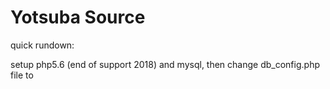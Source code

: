# Yotsuba Source

quick rundown:

setup php5.6 (end of support 2018) and mysql, then change db_config.php file to

<?php
	define( 'SQLHOST_GLOBAL', 'localhost' );
	define( 'SQLUSER_GLOBAL', 'root' );
	define( 'SQLPASS_GLOBAL', 'passwd' );
	define( 'SQLDB_GLOBAL', 'chan' );
	define( 'SQLHOST', 'localhost' );
	define( 'SQLUSER', 'root' );
	define( 'SQLPASS', 'passwd' );
	define( 'SQLDB', 'chan' );

after setting up php5.6, download phpmyadmin (you need the old 4.9.11 version for this php) and make sure you can login to your mysql

make all the tables that OP posted before (their pic is missing a bunch tho), then make a table for the board itself, just named as "j" or "test" or whatever

check the json.php post_json_force_type func for some of the columns you need to add to the board table, that tells you if they should be int or varchar too
not all columns are listed there though, but if you have display_errors enabled in php.ini it should give you error about which columns are missing

edit lib/auth.php and change is_local_auth to always return true which skips captcha/security shit, also have to edit lib/postfilter.php and lib/geoip2.php and make them just return otherwise it'll error about missing libs (display_errors should tell you the lines that are broke)

harder part is getting directories and virtual hosts setup, afaik there has to be a global copy of yotsuba code at /www/global/yotsuba, but each board is also meant to have its own copy of it too
idk where those copies are meant to go but i just put them at /www/[board]/yotsuba

each board also has files at /www/4chan.org/web/boards/[board]/thread/, /www/4chan.org/web/images/[board]/, /www/4chan.org/web/thumbs/[board]/, that's where the .html gets written to when you make a thread/reply, make sure to create those folders (and also create a /www/perhost/ folder too)

you're meant to point boards.XXX hostname to the 4chan.org/web/ folder, and think sys.XXX points to a folder with symlinks to all the /www/[board]/yotsuba dirs

then you need to fuck with the JS/CSS to point them to the right path, change some urls in the global configs files, probably some other shit i forgot, also change SELF_PATH_POST in global_config.ini to {{PHP_SERVER}}/imgboard.php?mode=post

after all that you can insert a row into your table db, make sure "resto" is 0 and "root" is 1, then you can call /imgboard.php?mode=rebuildall for it to create the thread/index/catalog/etc html files
once you got JS shit fixed up you should be able to make new posts from there like normal

(the files it creates are .html.gz, https://www.solemnwarning.net/post/apache-static-compressed shows how to serve those with apache)